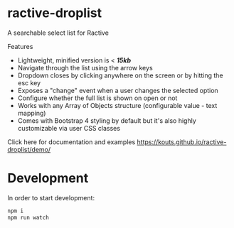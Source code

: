 # ractive-droplist
A searchable select list for Ractive 

Features
- Lightweight, minified version is &lt; ***15kb***
- Navigate through the list using the arrow keys
- Dropdown closes by clicking anywhere on the screen or by hitting the esc key
- Exposes a "change" event when a user changes the selected option
- Configure whether the full list is shown on open or not
- Works with any Array of Objects structure (configurable value - text mapping)
- Comes with Bootstrap 4 styling by default but it's also highly customizable via user CSS classes


Click here for documentation and examples
https://kouts.github.io/ractive-droplist/demo/

# Development

In order to start development:

```sh
npm i
npm run watch
```